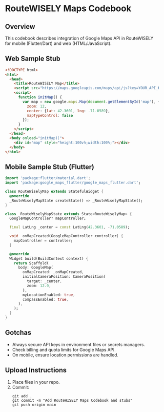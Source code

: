 
# RouteWISELY Maps Codebook

## Overview
This codebook describes integration of Google Maps API in RouteWISELY for mobile (Flutter/Dart) and web (HTML/JavaScript).

## Web Sample Stub
```html
<!DOCTYPE html>
<html>
  <head>
    <title>RouteWISELY Map</title>
    <script src="https://maps.googleapis.com/maps/api/js?key=YOUR_API_KEY"></script>
    <script>
      function initMap() {
        var map = new google.maps.Map(document.getElementById('map'), {
          zoom: 12,
          center: {lat: 42.3601, lng: -71.0589},
          mapTypeControl: false
        });
      }
    </script>
  </head>
  <body onload="initMap()">
    <div id="map" style="height:100vh;width:100%;"></div>
  </body>
</html>
```

## Mobile Sample Stub (Flutter)
```dart
import 'package:flutter/material.dart';
import 'package:google_maps_flutter/google_maps_flutter.dart';

class RouteWiselyMap extends StatefulWidget {
  @override
  _RouteWiselyMapState createState() => _RouteWiselyMapState();
}

class _RouteWiselyMapState extends State<RouteWiselyMap> {
  GoogleMapController? mapController;

  final LatLng _center = const LatLng(42.3601, -71.0589);

  void _onMapCreated(GoogleMapController controller) {
    mapController = controller;
  }

  @override
  Widget build(BuildContext context) {
    return Scaffold(
      body: GoogleMap(
        onMapCreated: _onMapCreated,
        initialCameraPosition: CameraPosition(
          target: _center,
          zoom: 12.0,
        ),
        myLocationEnabled: true,
        compassEnabled: true,
      ),
    );
  }
}
```

## Gotchas
- Always secure API keys in environment files or secrets managers.
- Check billing and quota limits for Google Maps API.
- On mobile, ensure location permissions are handled.

## Upload Instructions
1. Place files in your repo.
2. Commit:
    ```
    git add .
    git commit -m "Add RouteWISELY Maps Codebook and stubs"
    git push origin main
    ```
